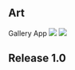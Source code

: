 ## Art
Gallery App
![](https://img.shields.io/badge/Git-MyGitHub-green.svg)
<b>
![](https://img.shields.io/badge/nima-hosseini-orange.svg)
## Release 1.0
